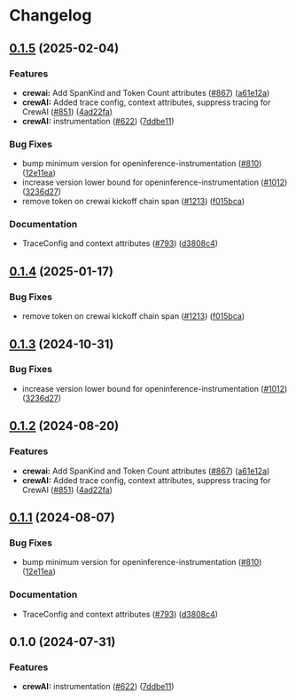 # Changelog

## [0.1.5](https://github.com/RogerHYang/openinference/compare/python-openinference-instrumentation-crewai-v0.1.4...python-openinference-instrumentation-crewai-v0.1.5) (2025-02-04)


### Features

* **crewai:** Add SpanKind and Token Count attributes ([#867](https://github.com/RogerHYang/openinference/issues/867)) ([a61e12a](https://github.com/RogerHYang/openinference/commit/a61e12a43773b933afcce28613db70fcceba43fd))
* **crewAI:** Added trace config, context attributes, suppress tracing for CrewAI ([#851](https://github.com/RogerHYang/openinference/issues/851)) ([4ad22fa](https://github.com/RogerHYang/openinference/commit/4ad22fac38e051ea12dd53936f40741717743171))
* **crewAI:** instrumentation ([#622](https://github.com/RogerHYang/openinference/issues/622)) ([7ddbe11](https://github.com/RogerHYang/openinference/commit/7ddbe1100efb53bc7a3812b658e8cfd31b6cefcd))


### Bug Fixes

* bump minimum version for openinference-instrumentation ([#810](https://github.com/RogerHYang/openinference/issues/810)) ([12e11ea](https://github.com/RogerHYang/openinference/commit/12e11ea405252ca35dc8d3f3a08ec5b83a08cea7))
* increase version lower bound for openinference-instrumentation ([#1012](https://github.com/RogerHYang/openinference/issues/1012)) ([3236d27](https://github.com/RogerHYang/openinference/commit/3236d2733a46b84d693ddb7092209800cde8cc34))
* remove token on crewai kickoff chain span ([#1213](https://github.com/RogerHYang/openinference/issues/1213)) ([f015bca](https://github.com/RogerHYang/openinference/commit/f015bca24ce5757e8c7c604487c81889e3e84027))


### Documentation

* TraceConfig and context attributes ([#793](https://github.com/RogerHYang/openinference/issues/793)) ([d3808c4](https://github.com/RogerHYang/openinference/commit/d3808c4bea3f6a4c72d3a7ea09b54e78072be6fd))

## [0.1.4](https://github.com/Arize-ai/openinference/compare/python-openinference-instrumentation-crewai-v0.1.3...python-openinference-instrumentation-crewai-v0.1.4) (2025-01-17)


### Bug Fixes

* remove token on crewai kickoff chain span ([#1213](https://github.com/Arize-ai/openinference/issues/1213)) ([f015bca](https://github.com/Arize-ai/openinference/commit/f015bca24ce5757e8c7c604487c81889e3e84027))

## [0.1.3](https://github.com/Arize-ai/openinference/compare/python-openinference-instrumentation-crewai-v0.1.2...python-openinference-instrumentation-crewai-v0.1.3) (2024-10-31)


### Bug Fixes

* increase version lower bound for openinference-instrumentation ([#1012](https://github.com/Arize-ai/openinference/issues/1012)) ([3236d27](https://github.com/Arize-ai/openinference/commit/3236d2733a46b84d693ddb7092209800cde8cc34))

## [0.1.2](https://github.com/Arize-ai/openinference/compare/python-openinference-instrumentation-crewai-v0.1.1...python-openinference-instrumentation-crewai-v0.1.2) (2024-08-20)


### Features

* **crewai:** Add SpanKind and Token Count attributes ([#867](https://github.com/Arize-ai/openinference/issues/867)) ([a61e12a](https://github.com/Arize-ai/openinference/commit/a61e12a43773b933afcce28613db70fcceba43fd))
* **crewAI:** Added trace config, context attributes, suppress tracing for CrewAI ([#851](https://github.com/Arize-ai/openinference/issues/851)) ([4ad22fa](https://github.com/Arize-ai/openinference/commit/4ad22fac38e051ea12dd53936f40741717743171))

## [0.1.1](https://github.com/Arize-ai/openinference/compare/python-openinference-instrumentation-crewai-v0.1.0...python-openinference-instrumentation-crewai-v0.1.1) (2024-08-07)


### Bug Fixes

* bump minimum version for openinference-instrumentation ([#810](https://github.com/Arize-ai/openinference/issues/810)) ([12e11ea](https://github.com/Arize-ai/openinference/commit/12e11ea405252ca35dc8d3f3a08ec5b83a08cea7))


### Documentation

* TraceConfig and context attributes ([#793](https://github.com/Arize-ai/openinference/issues/793)) ([d3808c4](https://github.com/Arize-ai/openinference/commit/d3808c4bea3f6a4c72d3a7ea09b54e78072be6fd))

## 0.1.0 (2024-07-31)


### Features

* **crewAI:** instrumentation ([#622](https://github.com/Arize-ai/openinference/issues/622)) ([7ddbe11](https://github.com/Arize-ai/openinference/commit/7ddbe1100efb53bc7a3812b658e8cfd31b6cefcd))
